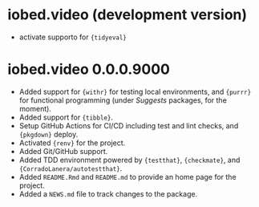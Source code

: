 # iobed.video (development version)

- activate supporto for `{tidyeval}`

# iobed.video 0.0.0.9000

-   Added support for `{withr}` for testing local environments, and `{purrr}` for functional programming (under *Suggests* packages, for the moment).
-   Added support for `{tibble}`.
-   Setup GitHub Actions for CI/CD including test and lint checks, and `{pkgdown}` deploy.
-   Activated `{renv}` for the project.
-   Added Git/GitHub support.
-   Added TDD environment powered by `{testthat}`, `{checkmate}`, and `{CorradoLanera/autotestthat}`.
-   Added `README.Rmd` and `README.md` to provide an home page for the project.
-   Added a `NEWS.md` file to track changes to the package.
